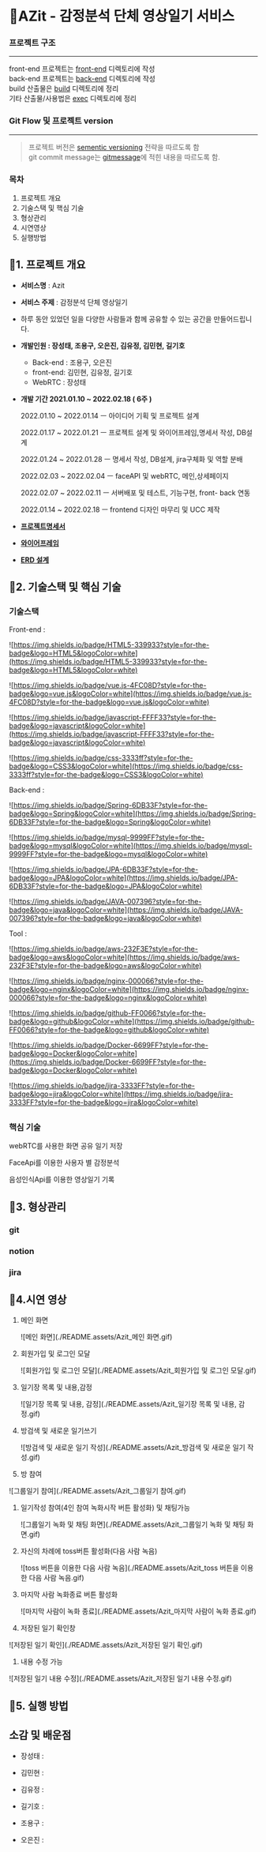 # **📸AZit - 감정분석 단체 영상일기 서비스**

### 프로젝트 구조
----

front-end 프로젝트는 [front-end](./front-end) 디렉토리에 작성  
back-end 프로젝트는 [back-end](./back-end) 디렉토리에 작성  
build 산출물은 [build](./build) 디렉토리에 정리  
기타 산출물/사용법은 [exec](./exec) 디렉토리에 정리

### Git Flow 및 프로젝트 version
---
> 프로젝트 버전은 [sementic versioning](https://velog.io/@slaslaya/Semantic-Versioning-2.0.0-MAJOR-MINOR-PATCH%EC%99%80-%EB%AA%85%EC%84%B8%EC%97%90-%EA%B4%80%ED%95%98%EC%97%AC) 전략을 따르도록 함  
> git commit message는 [gitmessage](./.gitmessage.txt)에 적힌 내용을 따르도록 함.

### **목차**

1. 프로젝트 개요
2. 기술스택 및 핵심 기술
3. 형상관리
4. 시연영상
5. 실행방법

## **🍤1. 프로젝트 개요**

- **서비스명** : Azit
- **서비스 주제** : 감정분석 단체 영상일기
- 하루 동안 있었던 일을 다양한 사람들과 함께 공유할 수 있는 공간을 만들어드립니다.
- **개발인원 : 장성태, 조용구, 오은진, 김유정, 김민현, 길기호**
    - Back-end : 조용구, 오은진
    - front-end: 김민현, 김유정, 길기호
    - WebRTC : 장성태
- **개발 기간 2021.01.10 ~ 2022.02.18 ( 6주 )**
    
    2022.01.10 ~ 2022.01.14  ㅡ 아이디어 기획 및 프로젝트 설계
    
    2022.01.17 ~ 2022.01.21  ㅡ 프로젝트 설계 및 와이어프레임,명세서 작성, DB설계
    
    2022.01.24 ~ 2022.01.28  ㅡ 명세서 작성, DB설계, jira구체화 및 역할 분배
    
    2022.02.03 ~ 2022.02.04  ㅡ faceAPI 및 webRTC, 메인,상세페이지
    
    2022.02.07 ~ 2022.02.11  ㅡ 서버배포 및 테스트, 기능구현, front- back 연동
    
    2022.01.14 ~ 2022.02.18  ㅡ frontend 디자인 마무리 및 UCC 제작
    
- [**프로젝트명세서**](https://www.notion.so/b78208a8c4cd4c1494ba718c802fec3f)
- **[와이어프레임](https://www.figma.com/file/EhvAmvRj5Yuso4a4OcAKnk/%EC%95%84%EC%A7%80%ED%8A%B8-%EA%B5%AC%EC%A1%B0-%EC%84%A4%EA%B3%84?node-id=0%3A1)**
- **[ERD 설계](https://www.erdcloud.com/d/XCzc4FJJhKMQe68i2)**

## **🍤2. 기술스택 및 핵심 기술**

### **기술스택**

Front-end :

![https://img.shields.io/badge/HTML5-339933?style=for-the-badge&logo=HTML5&logoColor=white](https://img.shields.io/badge/HTML5-339933?style=for-the-badge&logo=HTML5&logoColor=white)

![https://img.shields.io/badge/vue.js-4FC08D?style=for-the-badge&logo=vue.js&logoColor=white](https://img.shields.io/badge/vue.js-4FC08D?style=for-the-badge&logo=vue.js&logoColor=white)

![https://img.shields.io/badge/javascript-FFFF33?style=for-the-badge&logo=javascript&logoColor=white](https://img.shields.io/badge/javascript-FFFF33?style=for-the-badge&logo=javascript&logoColor=white)

![https://img.shields.io/badge/css-3333ff?style=for-the-badge&logo=CSS3&logoColor=white](https://img.shields.io/badge/css-3333ff?style=for-the-badge&logo=CSS3&logoColor=white)

Back-end :

![https://img.shields.io/badge/Spring-6DB33F?style=for-the-badge&logo=Spring&logoColor=white](https://img.shields.io/badge/Spring-6DB33F?style=for-the-badge&logo=Spring&logoColor=white)

![https://img.shields.io/badge/mysql-9999FF?style=for-the-badge&logo=mysql&logoColor=white](https://img.shields.io/badge/mysql-9999FF?style=for-the-badge&logo=mysql&logoColor=white)

![https://img.shields.io/badge/JPA-6DB33F?style=for-the-badge&logo=JPA&logoColor=white](https://img.shields.io/badge/JPA-6DB33F?style=for-the-badge&logo=JPA&logoColor=white)

![https://img.shields.io/badge/JAVA-007396?style=for-the-badge&logo=java&logoColor=white](https://img.shields.io/badge/JAVA-007396?style=for-the-badge&logo=java&logoColor=white)

Tool :

![https://img.shields.io/badge/aws-232F3E?style=for-the-badge&logo=aws&logoColor=white](https://img.shields.io/badge/aws-232F3E?style=for-the-badge&logo=aws&logoColor=white)

![https://img.shields.io/badge/nginx-000066?style=for-the-badge&logo=nginx&logoColor=white](https://img.shields.io/badge/nginx-000066?style=for-the-badge&logo=nginx&logoColor=white)

![https://img.shields.io/badge/github-FF0066?style=for-the-badge&logo=github&logoColor=white](https://img.shields.io/badge/github-FF0066?style=for-the-badge&logo=github&logoColor=white)

![https://img.shields.io/badge/Docker-6699FF?style=for-the-badge&logo=Docker&logoColor=white](https://img.shields.io/badge/Docker-6699FF?style=for-the-badge&logo=Docker&logoColor=white)

![https://img.shields.io/badge/jira-3333FF?style=for-the-badge&logo=jira&logoColor=white](https://img.shields.io/badge/jira-3333FF?style=for-the-badge&logo=jira&logoColor=white)

##

### **핵심 기술**

webRTC를 사용한 화면 공유 일기 저장

FaceApi를 이용한 사용자 별 감정분석

음성인식Api를 이용한 영상일기 기록

## **🍤3. 형상관리**

### **git**

### **notion**

### **jira**

## **🍤4.시연 영상**

1. 메인 화면
    
    ![메인 화면](./README.assets/Azit_메인 화면.gif)
    

2. 회원가입 및 로그인 모달
    
    
    ![회원가입 및 로그인 모달](./README.assets/Azit_회원가입 및 로그인 모달.gif)
    

3. 일기장 목록 및 내용,감정
    
    ![일기장 목록 및 내용, 감정](./README.assets/Azit_일기장 목록 및 내용, 감정.gif)
    

4. 방검색 및 새로운 일기쓰기
    
    ![방검색 및 새로운 일기 작성](./README.assets/Azit_방검색 및 새로운 일기 작성.gif)
    

5.  방 참여

![그룹일기 참여](./README.assets/Azit_그룹일기 참여.gif)

1. 일기작성 참여(4인 참여 녹화시작 버튼 활성화) 및 채팅가능
    
    ![그룹일기 녹화 및 채팅 화면](./README.assets/Azit_그룹일기 녹화 및 채팅 화면.gif)
    

2. 자신의 차례에 toss버튼 활성화(다음 사람 녹음) 
    
    ![toss 버튼을 이용한 다음 사람 녹음](./README.assets/Azit_toss 버튼을 이용한 다음 사람 녹음.gif)
    

3. 마지막 사람 녹화종료 버튼 활성화
    
    ![마지막 사람이 녹화 종료](./README.assets/Azit_마지막 사람이 녹화 종료.gif)
    

4. 저장된 일기 확인창

![저장된 일기 확인](./README.assets/Azit_저장된 일기 확인.gif)

1.  내용 수정 가능

![저장된 일기 내용 수정](./README.assets/Azit_저장된 일기 내용 수정.gif)

## **🍤5. 실행 방법**

## 소감 및 배운점

- 장성태 :

- 김민현 :
    
    
- 김유정 :
    
    
- 길기호 :

- 조용구 :

- 오은진 :